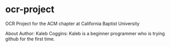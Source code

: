 # ocr-project
OCR Project for the ACM chapter at California Baptist University

About Author: Kaleb Coggins:
Kaleb is a beginner programmer who is trying github for the first time.
